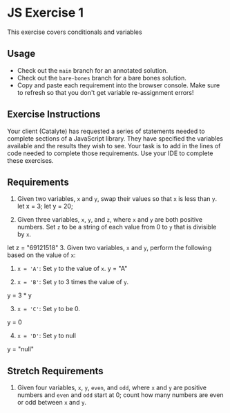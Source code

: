 # JS Exercise 1
This exercise covers conditionals and variables

## Usage
* Check out the `main` branch for an annotated solution. 
* Check out the `bare-bones` branch for a bare bones solution.
* Copy and paste each requirement into the browser console. Make sure to refresh so that you don't get variable re-assignment errors!

## Exercise Instructions
Your client (Catalyte) has requested a series of statements needed to complete sections of a JavaScript library. They have specified the variables available and the results they wish to see. Your task is to add in the lines of code needed to complete those requirements. Use your IDE to complete these exercises. 

## Requirements
1. Given two variables, `x` and `y`, swap their values so that `x` is less than `y`.
let x = 3;
let y = 20;

2. Given three variables, `x`, `y`, and `z`, where `x` and `y` are both positive numbers. Set `z` to be a string of each value from 0 to `y` that is divisible by `x`.

let z = "69121518"
3. Given two variables, `x` and `y`, perform the following based on the value of `x`:
  1. `x = 'A'`: Set `y` to the value of `x`. 
  y = "A"

  2. `x = 'B'`: Set `y` to 3 times the value of `y`.

  y = 3 * y

  3. `x = 'C'`: Set `y` to be 0.

  y = 0

  4. `x = 'D'`: Set `y` to null

  y = "null"

## Stretch Requirements
1. Given four variables, `x`, `y`, `even`, and `odd`, where `x` and `y` are positive numbers and `even` and `odd` start at 0; count how many numbers are even or odd between `x` and `y`.